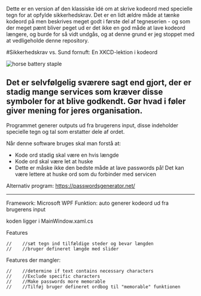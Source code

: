 Dette er en version af den klassiske idé om at skrive kodeord med specielle tegn for at opfylde sikkerhedskrav. Det er en lidt ældre måde at tænke kodeord på men beskrives meget godt i første del af tegneserien - og som der meget pænt bliver peget ud er det ikke en god måde at lave kodeord længere, og burde for så vidt undgås, og at denne grund er jeg stoppet med at vedligeholde denne repository. 


#Sikkerhedskrav vs. Sund fornuft: En XKCD-lektion i kodeord

![horse battery staple](https://imgs.xkcd.com/comics/password_strength.png "CorrectHorseBatteryStaple")

Det er selvfølgelig sværere sagt end gjort, der er stadig mange services som kræver disse symboler for at blive godkendt. Gør hvad i føler giver mening for jeres organisation.
--- 

Programmet generer outputs ud fra brugerens input, disse indeholder specielle tegn og tal som erstatter dele af ordet.

Når denne software bruges skal man forstå at:
 - Kode ord stadig skal være en hvis længde
  - Kode ord skal være let at huske
   - Dette er måske ikke den bedste måde at lave passwords på!
     Det kan være lettere at huske ord som du forbinder med servicen
 
Alternativ program: 
 https://passwordsgenerator.net/
____________________________________________________________

Framework: Microsoft WPF 
Funktion: auto  generer kodeord ud fra brugerens input

koden ligger i MainWindow.xaml.cs

Features

    //    //sæt tegn ind tilfældige steder og bevar længden 
    //    //bruger defineret længde med slider

Features der mangler:

    //    //determine if text contains necessary characters
    //    //Exclude specific characters
    //    //Make passwords more memorable
    //    //Tilføj bruger defineret ordbog til "memorable" funktionen
